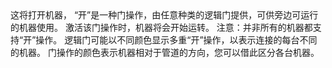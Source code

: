 <lore>
这将打开机器，
</lore>
<no_lore>
“开”是一种门操作，由任意种类的逻辑门提供，可供旁边可运行的机器使用。
</no_lore>

<chapter name="行为"/>
激活该门操作时，机器将会开始运转。
注意：并非所有的机器都支持“开”操作。

<chapter name="门操作方向"/>
逻辑门可能以不同颜色显示多重“开”操作，以表示连接的每台不同的机器。
门操作的颜色表示机器相对于管道的方向，您可以借此区分各台机器。
